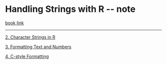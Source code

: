 # Handling Strings with R -- note
[book link](https://www.gastonsanchez.com/r4strings/)

---

[2. Character Strings in R](https://chestnut123tw.github.io/R_workshop/html/R_workshop_2_character_string.html)

[3. Formatting Text and Numbers](https://chestnut123tw.github.io/R_workshop/html/R_workshop_3_Formatting_Text_and_Numbers.html)

[4. C-style Formatting](https://chestnut123tw.github.io/R_workshop/html/R_workshop_4_C-style_Formatting.html)
